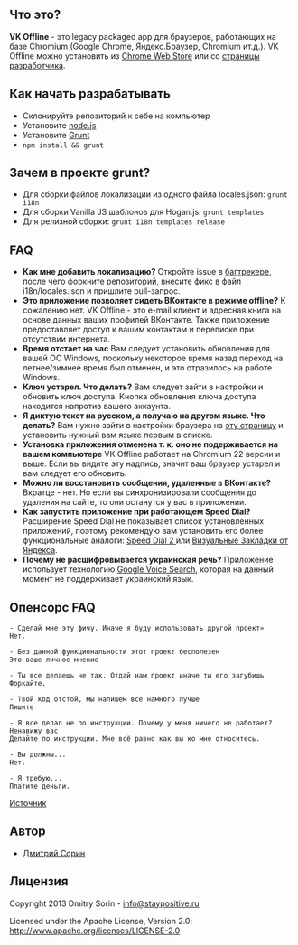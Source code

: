 ## Что это?
**VK Offline** - это legacy packaged app для браузеров, работающих на базе Chromium (Google Chrome, Яндекс.Браузер, Chromium ит.д.). VK Offline можно установить из [Chrome Web Store](https://chrome.google.com/webstore/detail/vkontakte-offline/jinklgkideaicpdgmomlckebafjfibjk) или со [страницы разработчика](http://staypositive.ru/vkofflineapp-promo).

## Как начать разрабатывать
 * Склонируйте репозиторий к себе на компьютер
 * Установите [node.js](http://nodejs.org/download/)
 * Установите [Grunt](http://gruntjs.com/)
 * ```npm install && grunt```

## Зачем в проекте grunt?
 * Для сборки файлов локализации из одного файла locales.json: ```grunt i18n```
 * Для сборки Vanilla JS шаблонов для Hogan.js: ```grunt templates```
 * Для релизной сборки: ```grunt i18n templates release```

## FAQ
 * **Как мне добавить локализацию?**
Откройте issue в [багтрекере](https://github.com/1999/vkoffline/issues?sort=created&state=open), после чего форкните репозиторий, внесите фикс в файл i18n/locales.json и пришлите pull-запрос.
 * **Это приложение позволяет сидеть ВКонтакте в режиме offline?**
К сожалению нет. VK Offline - это e-mail клиент и адресная книга на основе данных ваших профилей ВКонтакте. Также приложение предоставляет доступ к вашим контактам и переписке при отсутствии интернета.
 * **Время отстает на час**
Вам следует установить обновления для вашей ОС Windows, поскольку некоторое время назад переход на летнее/зимнее время был отменен, и это отразилось на работе Windows.
 * **Ключ устарел. Что делать?**
Вам следует зайти в настройки и обновить ключ доступа. Кнопка обновления ключа доступа находится напротив вашего аккаунта.
 * **Я диктую текст на русском, а получаю на другом языке. Что делать?**
Вам нужно зайти в настройки браузера на [эту страницу](chrome://settings/languages) и установить нужный вам языке первым в списке.
 * **Установка приложения отменена т. к. оно не подерживается на вашем компьютере**
VK Offline работает на Chromium 22 версии и выше. Если вы видите эту надпись, значит ваш браузер устарел и вам следует его обновить.
 * **Можно ли восстановить сообщения, удаленные в ВКонтакте?**
Вкратце - нет. Но если вы синхронизировали сообщения до удаления на сайте, то они останутся у вас в приложении.
 * **Как запустить приложение при работающем Speed Dial?**
Расширение Speed Dial не показывает список установленных приложений, поэтому рекомендую вам установить его более функциональные аналоги: [Speed Dial 2 ](https://chrome.google.com/webstore/detail/speed-dial-2/jpfpebmajhhopeonhlcgidhclcccjcik)или [Визуальные Закладки от Яндекса](https://chrome.google.com/webstore/detail/pchfckkccldkbclgdepkaonamkignanh).
 * **Почему не расшифровывается украинская речь?**
Приложение использует технологию [Google Voice Search](http://en.wikipedia.org/wiki/Google_Voice_Search), которая на данный момент не поддерживает украинский язык.

## Опенсорс FAQ
```
- Сделай мне эту фичу. Иначе я буду использовать другой проект»
Нет.

- Без данной функциональности этот проект бесполезен
Это ваше личное мнение

- Ты все делаешь не так. Отдай нам проект иначе ты его загубишь
Форкайте.

- Твой код отстой, мы напишем все намного лучше
Пишите

- Я все делал не по инструкции. Почему у меня ничего не работает? Ненавижу вас
Делайте по инструкции. Мне всё равно как вы ко мне относитесь.

- Вы должны...
Нет.

- Я требую...
Платите деньги.
```

[Источник](http://habrahabr.ru/post/169339/#comment_5872463)

## Автор

 * [Дмитрий Сорин](http://www.staypositive.ru)

## Лицензия

Copyright 2013 Dmitry Sorin - info@staypositive.ru

Licensed under the Apache License, Version 2.0: http://www.apache.org/licenses/LICENSE-2.0
